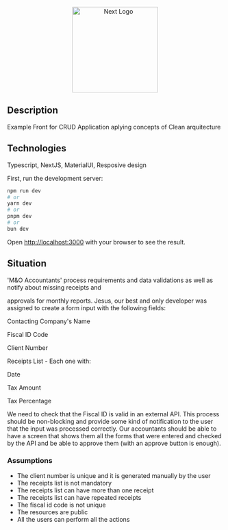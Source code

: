 <p align="center">
  <a href="http://nextjs.com/" target="blank"><img src="https://testrigor.com/wp-content/uploads/2023/04/nextjs-logo-square.png" width="200" alt="Next Logo" /></a>
</p>

## Description

Example Front for CRUD Application aplying concepts of  Clean arquitecture

## Technologies

Typescript, NextJS, MaterialUI, Resposive design 

First, run the development server:

```bash
npm run dev
# or
yarn dev
# or
pnpm dev
# or
bun dev
```

Open [http://localhost:3000](http://localhost:3001) with your browser to see the result.

## Situation
'M&O Accountants' process requirements and data validations as well as notify about missing receipts and

approvals for monthly reports. Jesus, our best and only developer was assigned to create a form input with the following fields:

Contacting Company's Name

Fiscal ID Code

Client Number

Receipts List - Each one with:

Date

Tax Amount

Tax Percentage

We need to check that the Fiscal ID is valid in an external API. This process should be non-blocking and provide some kind of notification to the user that the input was processed correctly. Our accountants should be able to have a screen that shows them all the forms that were entered and checked by the API and be able to approve them (with an approve button is enough).

### Assumptions
- The client number is unique and it is generated manually by the user
- The receipts list is not mandatory
- The receipts list can have more than one receipt
- The receipts list can have repeated receipts
- The fiscal id code is not unique
- The resources are public
- All the users can perform all the actions